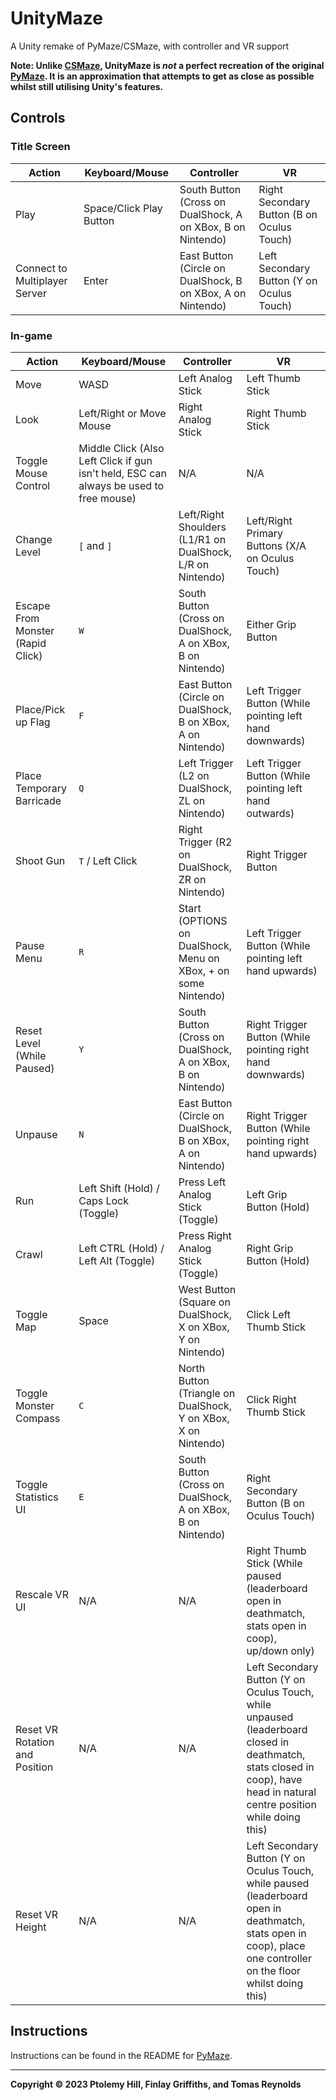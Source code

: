 # UnityMaze

A Unity remake of PyMaze/CSMaze, with controller and VR support

**Note: Unlike [CSMaze](https://github.com/TollyH/CSMaze), UnityMaze is *not* a perfect recreation of the original [PyMaze](https://github.com/TollyH/pymaze). It is an approximation that attempts to get as close as possible whilst still utilising Unity's features.**

## Controls

### Title Screen

| Action | Keyboard/Mouse | Controller | VR |
|--------|----------------|------------|----|
| Play | Space/Click Play Button | South Button (Cross on DualShock, A on XBox, B on Nintendo) | Right Secondary Button (B on Oculus Touch) |
| Connect to Multiplayer Server | Enter | East Button (Circle on DualShock, B on XBox, A on Nintendo) | Left Secondary Button (Y on Oculus Touch) |

### In-game

| Action | Keyboard/Mouse | Controller | VR |
|--------|----------------|------------|----|
| Move | WASD | Left Analog Stick | Left Thumb Stick |
| Look | Left/Right or Move Mouse | Right Analog Stick | Right Thumb Stick |
| Toggle Mouse Control | Middle Click (Also Left Click if gun isn't held, ESC can always be used to free mouse) | N/A | N/A |
| Change Level | `[` and `]` | Left/Right Shoulders (L1/R1 on DualShock, L/R on Nintendo) | Left/Right Primary Buttons (X/A on Oculus Touch) |
| Escape From Monster (Rapid Click) | `W` | South Button (Cross on DualShock, A on XBox, B on Nintendo) | Either Grip Button |
| Place/Pick up Flag | `F` | East Button (Circle on DualShock, B on XBox, A on Nintendo) | Left Trigger Button (While pointing left hand downwards) |
| Place Temporary Barricade | `Q` | Left Trigger (L2 on DualShock, ZL on Nintendo) | Left Trigger Button (While pointing left hand outwards) |
| Shoot Gun | `T` / Left Click | Right Trigger (R2 on DualShock, ZR on Nintendo) | Right Trigger Button |
| Pause Menu | `R` | Start (OPTIONS on DualShock, Menu on XBox, + on some Nintendo) | Left Trigger Button (While pointing left hand upwards) |
| Reset Level (While Paused) | `Y` | South Button (Cross on DualShock, A on XBox, B on Nintendo) | Right Trigger Button (While pointing right hand downwards) |
| Unpause | `N` | East Button (Circle on DualShock, B on XBox, A on Nintendo) | Right Trigger Button (While pointing right hand upwards) |
| Run | Left Shift (Hold) / Caps Lock (Toggle) | Press Left Analog Stick (Toggle) | Left Grip Button (Hold) |
| Crawl | Left CTRL (Hold) / Left Alt (Toggle) | Press Right Analog Stick (Toggle) | Right Grip Button (Hold) |
| Toggle Map | Space | West Button (Square on DualShock, X on XBox, Y on Nintendo) | Click Left Thumb Stick |
| Toggle Monster Compass | `C` | North Button (Triangle on DualShock, Y on XBox, X on Nintendo) | Click Right Thumb Stick |
| Toggle Statistics UI | `E` | South Button (Cross on DualShock, A on XBox, B on Nintendo) | Right Secondary Button (B on Oculus Touch) |
| Rescale VR UI | N/A | N/A | Right Thumb Stick (While paused (leaderboard open in deathmatch, stats open in coop), up/down only) |
| Reset VR Rotation and Position | N/A | N/A | Left Secondary Button (Y on Oculus Touch, while unpaused (leaderboard closed in deathmatch, stats closed in coop), have head in natural centre position while doing this) |
| Reset VR Height | N/A | N/A | Left Secondary Button (Y on Oculus Touch, while paused (leaderboard open in deathmatch, stats open in coop), place one controller on the floor whilst doing this) |

## Instructions

Instructions can be found in the README for [PyMaze](https://github.com/TollyH/pymaze).

---

**Copyright © 2023  Ptolemy Hill, Finlay Griffiths, and Tomas Reynolds**
